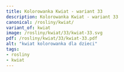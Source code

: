 ```yaml
---
title: Kolorowanka Kwiat - wariant 33
description: Kolorowanka Kwiat - wariant 33
canonical: /rosliny/kwiat/
variant_of: kwiat
image: /rosliny/kwiat/33/kwiat-33.svg
pdf: /rosliny/kwiat/33/kwiat-33.pdf
alt: "kwiat kolorowanka dla dzieci"
tags:
- rosliny
- kwiat
---
```

